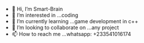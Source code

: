 - 👋 Hi, I’m Smart-Brain
- 👀 I’m interested in ...coding
- 🌱 I’m currently learning ...game development in c++
- 💞️ I’m looking to collaborate on ...any project
- 📫 How to reach me ...whatsapp: +233541016174

<!---
Smart-Brain-35/Smart-Brain-35 is a ✨ special ✨ repository because its `README.md` (this file) appears on your GitHub profile.
You can click the Preview link to take a look at your changes.
--->
